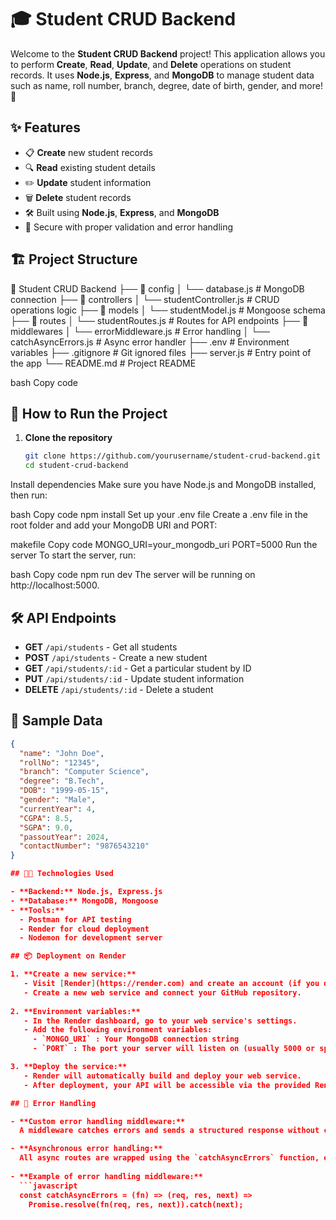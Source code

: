 # 🎓 Student CRUD Backend

Welcome to the **Student CRUD Backend** project! This application allows you to perform **Create**, **Read**, **Update**, and **Delete** operations on student records. It uses **Node.js**, **Express**, and **MongoDB** to manage student data such as name, roll number, branch, degree, date of birth, gender, and more! 🌟

## ✨ Features

- 📋 **Create** new student records
- 🔍 **Read** existing student details
- ✏️ **Update** student information
- 🗑️ **Delete** student records
- 🛠️ Built using **Node.js**, **Express**, and **MongoDB**
- 🔐 Secure with proper validation and error handling

## 🏗️ Project Structure

📂 Student CRUD Backend ├── 📂 config │ └── database.js # MongoDB connection ├── 📂 controllers │ └── studentController.js # CRUD operations logic ├── 📂 models │ └── studentModel.js # Mongoose schema ├── 📂 routes │ └── studentRoutes.js # Routes for API endpoints ├── 📂 middlewares │ └── errorMiddleware.js # Error handling │ └── catchAsyncErrors.js # Async error handler ├── .env # Environment variables ├── .gitignore # Git ignored files ├── server.js # Entry point of the app └── README.md # Project README

bash
Copy code

## 🚀 How to Run the Project

1. **Clone the repository**  
   ```bash
   git clone https://github.com/yourusername/student-crud-backend.git
   cd student-crud-backend
Install dependencies
Make sure you have Node.js and MongoDB installed, then run:

bash
Copy code
npm install
Set up your .env file
Create a .env file in the root folder and add your MongoDB URI and PORT:

makefile
Copy code
MONGO_URI=your_mongodb_uri
PORT=5000
Run the server
To start the server, run:

bash
Copy code
npm run dev
The server will be running on http://localhost:5000.

## 🛠️ API Endpoints

- **GET** `/api/students` - Get all students
- **POST** `/api/students` - Create a new student
- **GET** `/api/students/:id` - Get a particular student by ID
- **PUT** `/api/students/:id` - Update student information
- **DELETE** `/api/students/:id` - Delete a student

## 📝 Sample Data

```json
{
  "name": "John Doe",
  "rollNo": "12345",
  "branch": "Computer Science",
  "degree": "B.Tech",
  "DOB": "1999-05-15",
  "gender": "Male",
  "currentYear": 4,
  "CGPA": 8.5,
  "SGPA": 9.0,
  "passoutYear": 2024,
  "contactNumber": "9876543210"
}

## 🧑‍💻 Technologies Used

- **Backend:** Node.js, Express.js
- **Database:** MongoDB, Mongoose
- **Tools:** 
  - Postman for API testing
  - Render for cloud deployment
  - Nodemon for development server

## 📦 Deployment on Render

1. **Create a new service:**
   - Visit [Render](https://render.com) and create an account (if you don’t have one).
   - Create a new web service and connect your GitHub repository.
  
2. **Environment variables:**
   - In the Render dashboard, go to your web service's settings.
   - Add the following environment variables:
     - `MONGO_URI` : Your MongoDB connection string
     - `PORT` : The port your server will listen on (usually 5000 or specified in your code)

3. **Deploy the service:**
   - Render will automatically build and deploy your web service.
   - After deployment, your API will be accessible via the provided Render URL.

## 🐛 Error Handling

- **Custom error handling middleware:**  
  A middleware catches errors and sends a structured response without crashing the application. 

- **Asynchronous error handling:**  
  All async routes are wrapped using the `catchAsyncErrors` function, ensuring errors are caught and passed to the error handler, maintaining smooth execution.
  
- **Example of error handling middleware:**
  ```javascript
  const catchAsyncErrors = (fn) => (req, res, next) =>
    Promise.resolve(fn(req, res, next)).catch(next);
